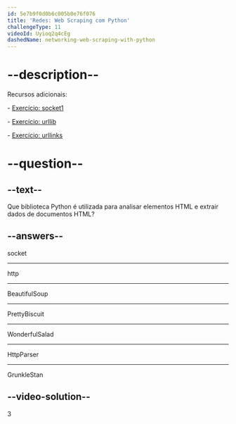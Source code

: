 ```yaml
---
id: 5e7b9f0d0b6c005b0e76f076
title: 'Redes: Web Scraping com Python'
challengeType: 11
videoId: Uyioq2q4cEg
dashedName: networking-web-scraping-with-python
---
```


# --description--

Recursos adicionais:

\- [Exercício: socket1](https://www.youtube.com/watch?v=dWLdI143W-g)

\- [Exercício: urllib](https://www.youtube.com/watch?v=8yis2DvbBkI)

\- [Exercício: urllinks](https://www.youtube.com/watch?v=g9flPDG9nnY)

# --question--

## --text--

Que biblioteca Python é utilizada para analisar elementos HTML e extrair dados de documentos HTML?

## --answers--

socket

---

http

---

BeautifulSoup

---

PrettyBiscuit

---

WonderfulSalad

---

HttpParser

---

GrunkleStan

## --video-solution--

3

